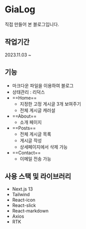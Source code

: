 # GiaLog

직접 만들어 본 블로그입니다.

## 작업기간

2023.11.03 ~

## 기능

- 마크다운 파일을 이용하여 블로그
- 상태관리 : 리덕스
- ==Home==
  - 지정한 고정 게시글 3개 보여주기
  - 전체 게시글 캐러설
- ==About==
  - 소개 페이지
- ==Posts==
  - 전체 게시글 목록
  - 게시글 작성
  - 상세페이지에서 삭제 가능
- ==Contact==
  - 이메일 전송 가능

## 사용 스택 및 라이브러리

- Next.js 13
- Tailwind
- React-icon
- React-slick
- React-markdown
- Axios
- RTK
